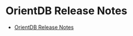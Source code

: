 # OrientDB Release Notes

- [OrientDB Release Notes](https://github.com/orientechnologies/orientdb/wiki/OrientDB-Release-Notes)
